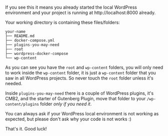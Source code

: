 
If you see this it means you already started the local WordPress environment
and your project is running at http://localhost:8000 already.

Your working directory is containing these files/folders:

```
your-name
├── README.md
├── docker-compose.yml
├── plugins-you-may-need
├── root
├── wordpress-docker-compose
└── wp-content
```

As you can see you have the `root` and `wp-content` folders, you will only need to work inside the `wp-content` folder, it is just a `wp-content` folder that you saw in all WordPress projects. So never touch the `root` folder unless it's needed.

Inside `plugins-you-may-need` there is a couple of WordPress plugins, it's CMB2, and the starter of Gutenberg Plugin,
move that folder to your `/wp-content/plugins` folder *only if you need it*.


You can always ask if your WordPress local environment is not working as expected, but please don't ask why your code is not works :)


That's it. Good luck!
